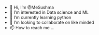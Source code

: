 - 👋 Hi, I’m @MeSushma
- 👀 I’m interested in Data science and ML
- 🌱 I’m currently learning python
- 💞️ I’m looking to collaborate on like minded 
- 📫 How to reach me ...

<!---
MeSushma/MeSushma is a ✨ special ✨ repository because its `README.md` (this file) appears on your GitHub profile.
You can click the Preview link to take a look at your changes.
--->
